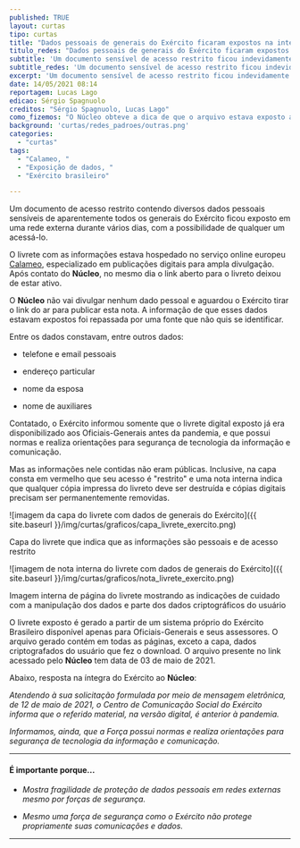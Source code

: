 ```yaml
---
published: TRUE
layout: curtas
tipo: curtas
title: "Dados pessoais de generais do Exército ficaram expostos na internet por dias"
titulo_redes: "Dados pessoais de generais do Exército ficaram expostos na internet"
subtitle: 'Um documento sensível de acesso restrito ficou indevidamente aberto em rede externa'
subtitle_redes: 'Um documento sensível de acesso restrito ficou indevidamente aberto em rede externa'
excerpt: 'Um documento sensível de acesso restrito ficou indevidamente aberto em rede externa'
date: 14/05/2021 08:14
reportagem: Lucas Lago
edicao: Sérgio Spagnuolo
creditos: "Sérgio Spagnuolo, Lucas Lago"
como_fizemos: "O Núcleo obteve a dica de que o arquivo estava exposto a partir de uma fonte."
background: 'curtas/redes_padroes/outras.png'
categories:
  - "curtas"
tags:
  - "Calameo, "
  - "Exposição de dados, "
  - "Exército brasileiro"

---
```


Um documento de acesso restrito contendo diversos dados pessoais sensíveis de aparentemente todos os generais do Exército ficou exposto em uma rede externa durante vários dias, com a possibilidade de qualquer um acessá-lo.

O livrete com as informações estava hospedado no serviço online europeu [Calameo](https://pt.calameo.com/), especializado em publicações digitais para ampla divulgação. Após contato do **Núcleo**, no mesmo dia o link aberto para o livreto deixou de estar ativo.

O **Núcleo** não vai divulgar nenhum dado pessoal e aguardou o Exército tirar o link do ar para publicar esta nota. A informação de que esses dados estavam expostos foi repassada por uma fonte que não quis se identificar.

Entre os dados constavam, entre outros dados:

- telefone e email pessoais

- endereço particular

- nome da esposa

- nome de auxiliares

Contatado, o Exército informou somente que o livrete digital exposto já era disponibilizado aos Oficiais-Generais antes da pandemia, e que possui normas e realiza orientações para segurança de tecnologia da informação e comunicação.

Mas as informações nele contidas não eram públicas. Inclusive, na capa consta em vermelho que seu acesso é "restrito" e uma nota interna indica que qualquer cópia impressa do livreto deve ser destruída e cópias digitais precisam ser permanentemente removidas.

![imagem da capa do livrete com dados de generais do Exército]({{ site.baseurl }}/img/curtas/graficos/capa_livrete_exercito.png)
<br>
<figcaption>Capa do livrete que indica que as informações são pessoais e de acesso restrito</figcaption>

![imagem de nota interna do livrete com dados de generais do Exército]({{ site.baseurl }}/img/curtas/graficos/nota_livrete_exercito.png)
<br>
<figcaption>Imagem interna de página do livrete mostrando as indicações de cuidado com a manipulação dos dados e parte dos dados criptográficos do usuário</figcaption>

O livrete exposto é gerado a partir de um sistema próprio do Exército Brasileiro disponível apenas para Oficiais-Generais e seus assessores. O arquivo gerado contém em todas as páginas, exceto a capa, dados criptografados do usuário que fez o download. O arquivo presente no link acessado pelo **Núcleo** tem data de 03 de maio de 2021.

Abaixo, resposta na íntegra do Exército ao **Núcleo**:

_Atendendo à sua solicitação formulada por meio de mensagem eletrônica, de
12 de maio de 2021, o Centro de Comunicação Social do Exército informa que o
referido material, na versão digital, é anterior à pandemia._

_Informamos, ainda, que a Força possui normas e realiza orientações para
segurança de tecnologia da informação e comunicação._

---

#### É importante porque...

- *Mostra fragilidade de proteção de dados pessoais em redes externas mesmo por forças de segurança.*

- *Mesmo uma força de segurança como o Exército não protege propriamente suas comunicações e dados.*

---
